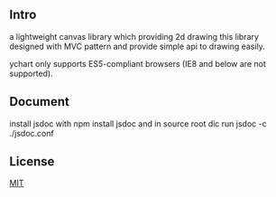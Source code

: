 ## Intro

a lightweight canvas library which providing 2d drawing
this library designed with MVC pattern and provide simple 
api to drawing easily.


ychart only supports  ES5-compliant browsers (IE8 and below are not supported).

## Document
install jsdoc with npm install jsdoc and in source root dic run jsdoc -c ./jsdoc.conf

## License
[MIT](http://opensource.org/licenses/MIT)